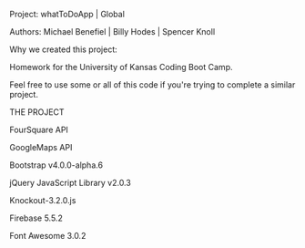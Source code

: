 Project: whatToDoApp | Global

Authors: Michael Benefiel | Billy Hodes | Spencer Knoll

Why we created this project:

Homework for the University of Kansas Coding Boot Camp.

Feel free to use some or all of this code if you're trying to complete a similar project.

THE PROJECT

FourSquare API

GoogleMaps API

Bootstrap v4.0.0-alpha.6 

jQuery JavaScript Library v2.0.3

Knockout-3.2.0.js

Firebase 5.5.2

Font Awesome 3.0.2

